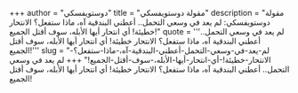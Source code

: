 +++
author = "دوستويفسكي"
title = "مقولة دوستويفسكي"
description = "مقولة دوستويفسكي: لم يعد في وسعي التحمل.. أعطني البندقية آه، ماذا ستفعل؟ الانتحار خطيئة! أي انتحار أيها الأبله، سوف أقتل الجميع!"
quote = '''لم يعد في وسعي التحمل.. أعطني البندقية آه، ماذا ستفعل؟ الانتحار خطيئة! أي انتحار أيها الأبله، سوف أقتل الجميع!'''
slug = "لم-يعد-في-وسعي-التحمل-أعطني-البندقية-آه،-ماذا-ستفعل؟-الانتحار-خطيئة!-أي-انتحار-أيها-الأبله،-سوف-أقتل-الجميع!"
+++
لم يعد في وسعي التحمل.. أعطني البندقية آه، ماذا ستفعل؟ الانتحار خطيئة! أي انتحار أيها الأبله، سوف أقتل الجميع!
